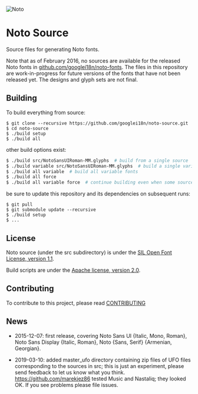 ![Noto](images/noto.png)

# Noto Source

Source files for generating Noto fonts.

Note that as of February 2016, no sources are available for the released Noto fonts in [github.com/googlei18n/noto-fonts](https://github.com/googlei18n/noto-fonts). 
The files in this repository are work-in-progress for future versions of the fonts that have not been released yet. 
The designs and glyph sets are not final.

## Building

To build everything from source:

```
$ git clone --recursive https://github.com/googlei18n/noto-source.git
$ cd noto-source
$ ./build setup
$ ./build all
```

other build options exist:

```bash
$ ./build src/NotoSansUIRoman-MM.glyphs  # build from a single source
$ ./build variable src/NotoSansUIRoman-MM.glyphs  # build a single variable font
$ ./build all variable  # build all variable fonts
$ ./build all force
$ ./build all variable force  # continue building even when some sources fail
```

be sure to update this repository and its dependencies on subsequent runs:

```
$ git pull
$ git submodule update --recursive
$ ./build setup
$ ...
```

## License

Noto source (under the src subdirectory) is under the [SIL Open Font License, version 1.1](src/LICENSE).

Build scripts are under the [Apache license, version 2.0](LICENSE).

## Contributing

To contribute to this project, please read [CONTRIBUTING](CONTRIBUTING.md) 

## News

* 2015-12-07: first release, covering Noto Sans UI {Italic, Mono, Roman}, Noto Sans Display {Italic, Roman}, Noto {Sans, Serif} {Armenian, Georgian}.

* 2019-03-10: added master_ufo directory containing zip files of UFO files corresponding to the sources in src; this is just an experiment, please send feedback to let us know what you think. https://github.com/marekjez86 tested Music and Nastaliq; they looked OK. If you see problems please file issues.
